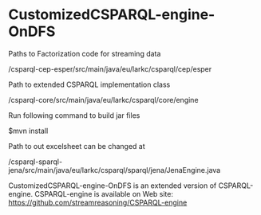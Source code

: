 CustomizedCSPARQL-engine-OnDFS
==============

Paths to Factorization code for streaming data

/csparql-cep-esper/src/main/java/eu/larkc/csparql/cep/esper

Path to extended CSPARQL implementation class

/csparql-core/src/main/java/eu/larkc/csparql/core/engine

Run following command to build jar files

$mvn install

Path to out excelsheet can be changed at 

/csparql-sparql-jena/src/main/java/eu/larkc/csparql/sparql/jena/JenaEngine.java

CustomizedCSPARQL-engine-OnDFS is an extended version of CSPARQL-engine.
CSPARQL-engine is available on Web site: https://github.com/streamreasoning/CSPARQL-engine
